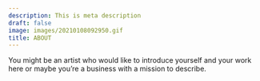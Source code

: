 ```yaml
---
description: This is meta description
draft: false
image: images/20210108092950.gif
title: ABOUT
---
```


You might be an artist who would like to introduce yourself and your work here or maybe you&rsquo;re a business with a mission to describe.
